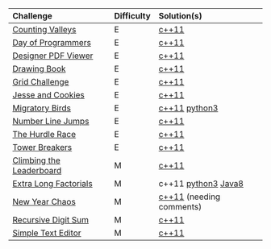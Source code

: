 
| Challenge    | Difficulty | Solution(s) |
| :-------- | :------- | :------- |
| [Counting Valleys](https://www.hackerrank.com/challenges/counting-valleys/) | E    | [c++11](counting_valleys.cpp) |
| [Day of Programmers](https://www.hackerrank.com/challenges/day-of-the-programmer/) | E    | [c++11](day_of_programmers.cpp)|
| [Designer PDF Viewer](https://www.hackerrank.com/challenges/designer-pdf-viewer/)    | E   | [c++11](designer_pdf_viewer.cpp)|
| [Drawing Book](https://www.hackerrank.com/challenges/drawing-book)  | E    | [c++11](drawing_book.cpp) |
| [Grid Challenge](https://www.hackerrank.com/challenges/one-week-preparation-kit-grid-challenge/) | E  | [c++11](grid_challenge.cpp) |
| [Jesse and Cookies](https://www.hackerrank.com/challenges/one-week-preparation-kit-jesse-and-cookies) | E  | [c++11](jesse_and_cookies.cpp) |
| [Migratory Birds](https://www.hackerrank.com/challenges/migratory-birds/) | E  | [c++11](migratory_birds.cpp)  [python3](migratory_birds.py)|
| [Number Line Jumps](https://www.hackerrank.com/challenges/kangaroo/)    | E| [c++11](number_line_jumps.cpp) |
| [The Hurdle Race](https://www.hackerrank.com/challenges/the-hurdle-race) | E    | [c++11](the_hurdle_race.cpp) |
| [Tower Breakers](https://www.hackerrank.com/challenges/one-week-preparation-kit-tower-breakers-1/)    | E    | [c++11](tower_breakers.cpp)|
| [Climbing the Leaderboard](https://www.hackerrank.com/challenges/climbing-the-leaderboard/)  | M    | [c++11](climbing_the_leaderboard.cpp)|
| [Extra Long Factorials](https://www.hackerrank.com/challenges/extra-long-factorials)  | M    | c++11 [python3](extra_long_factorials.py) [Java8](extra_long_factorials.java)|
| [New Year Chaos](https://www.hackerrank.com/challenges/one-week-preparation-kit-new-year-chaos/)  | M   | [c++11](new_year_chaos.cpp) (needing comments)|
| [Recursive Digit Sum](https://www.hackerrank.com/challenges/one-week-preparation-kit-recursive-digit-sum/)  | M   | [c++11](recursive_digit_sum.cpp) |
| [Simple Text Editor](https://www.hackerrank.com/challenges/one-week-preparation-kit-simple-text-editor/)  | M    | [c++11](simple_text_editor.cpp)|